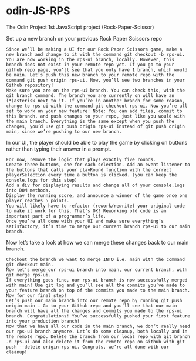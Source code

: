 # odin-JS-RPS
The Odin Project 1st JavaScript project (Rock-Paper-Scissor)

Set up a new branch on your previous Rock Paper Scissors repo

    Since we’ll be making a UI for our Rock Paper Scissors game, make a new branch and change to it with the command git checkout -b rps-ui.
    You are now working in the rps-ui branch, locally. However, this branch does not exist in your remote repo yet. If you go to your github repo page, you’ll see that you only have 1 branch, which would be main. Let’s push this new branch to your remote repo with the command git push origin rps-ui. Now, you’ll see two branches in your Github repository!
    Make sure you are on the rps-ui branch. You can check this, with the git branch command. The branch you are currently on will have an (*)asterisk next to it. If you’re in another branch for some reason, change to rps-ui with the command git checkout rps-ui. Now you’re all set to work on your new feature! Note: You can add files, commit to this branch, and push changes to your repo, just like you would with the main branch. Everything is the same except when you push the changes, you’d use git push origin rps-ui instead of git push origin main, since we’re pushing to our new branch.

In our UI, the player should be able to play the game by clicking on buttons rather than typing their answer in a prompt.

    For now, remove the logic that plays exactly five rounds.
    Create three buttons, one for each selection. Add an event listener to the buttons that calls your playRound function with the correct playerSelection every time a button is clicked. (you can keep the console.logs for this step)
    Add a div for displaying results and change all of your console.logs into DOM methods.
    Display the running score, and announce a winner of the game once one player reaches 5 points.
    You will likely have to refactor (rework/rewrite) your original code to make it work for this. That’s OK! Reworking old code is an important part of a programmer’s life.
    Once you’re all done with your UI and make sure everything’s satisfactory, it’s time to merge our current branch rps-ui to our main branch.

Now let’s take a look at how we can merge these changes back to our main branch.

    Checkout the branch we want to merge INTO i.e. main with the command git checkout main.
    Now let’s merge our rps-ui branch into main, our current branch, with git merge rps-ui.
    If everything goes fine, our rps-ui branch is now successfully merged with main! Use git log and you’ll see all the commits you’ve made to your feature branch on top of the commits you made to the main branch. Now for our final step!
    Let’s push our main branch into our remote repo by running git push origin main . Go to your Github repo and you’ll see that our main branch will have all the changes and commits you made to the rps-ui branch. Congratulations! You’ve successfully pushed your first feature into your production branch!
    Now that we have all our code in the main branch, we don’t really need our rps-ui branch anymore. Let’s do some cleanup, both locally and in the remote repo. Delete the branch from our local repo with git branch -d rps-ui and also delete it from the remote repo on Github with git push --delete origin rps-ui. Congrats, we’re all done with our cleanup!


